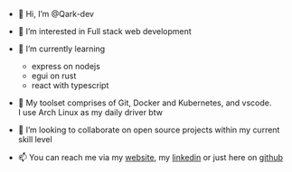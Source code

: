 - 👋 Hi, I’m @Qark-dev
- 👀 I’m interested in Full stack web development
- 🌱 I’m currently learning
  * express on nodejs 
  * egui on rust 
  * react with typescript 
- 🔨 My toolset comprises of Git, Docker and Kubernetes, and vscode.<br /> I use Arch Linux as my daily driver btw
  
- 💞️ I’m looking to collaborate on open source projects within my current skill level
- 📫 You can reach me via my [website](website), my [linkedin](linkedin) or just here on [github](github)

<!---
Qark-dev/Qark-dev is a ✨ special ✨ repository because its `README.md` (this file) appears on your GitHub profile.
You can click the Preview link to take a look at your changes.
--->

[linkedin]: https://www.linkedin.com/in/qark-dev-5079a8239
[github]: https://github.com/Qark-dev
[website]: https://www.qatto.dev